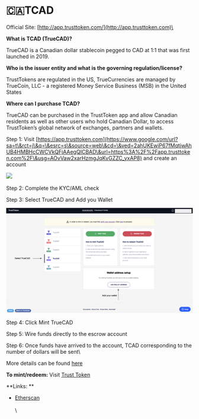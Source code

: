 # 🇨🇦TCAD

Official Site:  [http://app.trusttoken.com/](http://app.trusttoken.com)\


**What is TCAD (TrueCAD)?**

TrueCAD is a Canadian dollar stablecoin pegged to CAD at 1:1 that was first launched in 2019.

**Who is the issuer entity and what is the governing regulation/license?**

TrustTokens are regulated in the US, TrueCurrencies are managed by TrueCoin, LLC - a registered Money Service Business (MSB) in the United States

**Where can I purchase TCAD?**

TrueCAD can be purchased in the TrustToken app and allow Canadian residents as well as other users who hold Canadian Dollar, to access TrustToken’s global network of exchanges, partners and wallets.

Step 1: Visit [https://app.trusttoken.com](https://www.google.com/url?sa=t\&rct=j\&q=\&esrc=s\&source=web\&cd=\&ved=2ahUKEwiP67fMqtjwAhUB4HMBHcCWCVkQFjAAegQICBAD\&url=https%3A%2F%2Fapp.trusttoken.com%2F\&usg=AOvVaw2xarHzmgJqKvGZZC_yxAP8) and create an account

![](https://lh6.googleusercontent.com/YWq4dsvjKJNVRoEX7qS4EPlqL9C0lXKtQ0EU5JzD0bk1naChlabFTqfDJmaiNf_aVwq7qBKnIbfxbCoAEWwUIyydrj0dEE97dTvorn4UzVjxsT722Er-p_IG5KNgG865lXVjZ30Wllw)

Step 2: Complete the KYC/AML check

Step 3: Select TrueCAD and Add you Wallet

![](<../.gitbook/assets/Screenshot 2021-07-02 at 2.24.09 PM.png>)

Step 4: Click Mint TrueCAD

Step 5: Wire funds directly to the escrow account  

Step 6: Once funds have arrived to the account, TCAD corresponding to the number of dollars will be sent\


More details can be found [here](https://blog.trusttoken.com/how-to-purchase-and-redeem-trueusd-a-guide-for-traders-ad8b141a9039)

**To mint/redeem:** Visit [Trust Token](https://www.trusttoken.com) 

**Links: **

* [Etherscan](https://etherscan.io/token/0x00000100F2A2bd000715001920eB70D229700085)\
  \
  \
